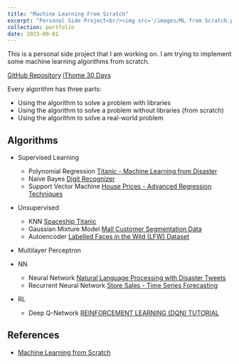 ```yaml
---
title: "Machine Learning From Scratch"
excerpt: "Personal Side Project<br/><img src='/images/ML from Scratch.png'>"
collection: portfolio
date: 2023-09-01
---
```


This is a personal side project that I am working on. I am trying to implement some machine learning algorithms from scratch. 

[GitHub Repository](https://github.com/jacksonchen1998/ML-from-scratch)
[iThome 30 Days](https://ithelp.ithome.com.tw/users/20152821/ironman/6152)

Every algorithm has three parts:
- Using the algorithm to solve a problem with libraries
- Using the algorithm to solve a problem without libraries (from scratch)
- Using the algorithm to solve a real-world problem

## Algorithms

- Supervised Learning
    - Polynomial Regression [Titanic - Machine Learning from Disaster](https://www.kaggle.com/competitions/titanic/overview)
    - Naive Bayes [Digit Recognizer](https://www.kaggle.com/competitions/digit-recognizer/overview)
    - Support Vector Machine [House Prices - Advanced Regression Techniques](https://www.kaggle.com/competitions/house-prices-advanced-regression-techniques/overview)

- Unsupervised
    - KNN [Spaceship Titanic](https://www.kaggle.com/competitions/spaceship-titanic/overview)
    - Gaussian Mixture Model [Mall Customer Segmentation Data](https://www.kaggle.com/datasets/vjchoudhary7/customer-segmentation-tutorial-in-python)
    - Autoencoder [Labelled Faces in the Wild (LFW) Dataset](https://www.kaggle.com/datasets/jessicali9530/lfw-dataset)

- Multilayer Perceptron

- NN
    - Neural Network [Natural Language Processing with Disaster Tweets](https://www.kaggle.com/competitions/nlp-getting-started/overview)
    - Recurrent Neural Network [Store Sales - Time Series Forecasting](https://www.kaggle.com/competitions/store-sales-time-series-forecasting/overview)

- RL
    - Deep Q-Network [REINFORCEMENT LEARNING (DQN) TUTORIAL](https://pytorch.org/tutorials/intermediate/reinforcement_q_learning.html)

## References

- [Machine Learning from Scratch](https://github.com/eriklindernoren/ML-From-Scratch)